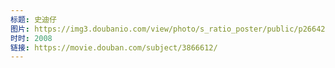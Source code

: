 ```yaml
---
标题: 史迪仔
图片: https://img3.doubanio.com/view/photo/s_ratio_poster/public/p2664278827.jpg
时时: 2008
链接: https://movie.douban.com/subject/3866612/
---
```

